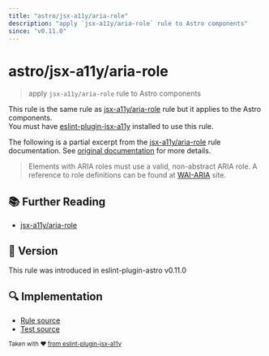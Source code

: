 ```yaml
---
title: "astro/jsx-a11y/aria-role"
description: "apply `jsx-a11y/aria-role` rule to Astro components"
since: "v0.11.0"
---
```


# astro/jsx-a11y/aria-role

> apply `jsx-a11y/aria-role` rule to Astro components

This rule is the same rule as [jsx-a11y/aria-role] rule but it applies to the Astro components.  
You must have [eslint-plugin-jsx-a11y] installed to use this rule.

[eslint-plugin-jsx-a11y]: https://github.com/jsx-eslint/eslint-plugin-jsx-a11y
[jsx-a11y/aria-role]: https://github.com/jsx-eslint/eslint-plugin-jsx-a11y/tree/HEAD/docs/rules/aria-role.md

The following is a partial excerpt from the [jsx-a11y/aria-role] rule documentation. See [original documentation][jsx-a11y/aria-role] for more details.

> Elements with ARIA roles must use a valid, non-abstract ARIA role. A reference to role definitions can be found at [WAI-ARIA](https://www.w3.org/TR/wai-aria/#role_definitions) site.

## :books: Further Reading

- [jsx-a11y/aria-role]

## :rocket: Version

This rule was introduced in eslint-plugin-astro v0.11.0

## :mag: Implementation

- [Rule source](https://github.com/ota-meshi/eslint-plugin-astro/blob/main/src/rules/jsx-a11y/aria-role.ts)
- [Test source](https://github.com/ota-meshi/eslint-plugin-astro/blob/main/tests/src/rules/jsx-a11y/aria-role.ts)

<sup>Taken with ❤️ [from eslint-plugin-jsx-a11y](https://github.com/jsx-eslint/eslint-plugin-jsx-a11y/tree/HEAD/docs/rules/aria-role.md)</sup>
